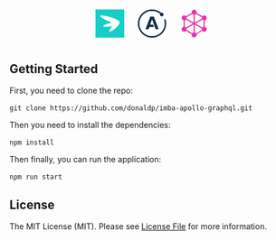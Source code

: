 <center>
  <img src="https://raw.githubusercontent.com/donaldp/imba-apollo-graphql/dev/assets/imba.png" style="padding: 10px" width="10%">

  <img src="https://raw.githubusercontent.com/donaldp/imba-apollo-graphql/dev/assets/apollo-logo-DC7DD3C444-seeklogo.com.png" style="padding: 10px" width="10%">

  <img src="https://raw.githubusercontent.com/donaldp/imba-apollo-graphql/dev/assets/graphql.png" style="padding: 10px" width="10%">
</center>

Getting Started
-------

First, you need to clone the repo:

```
git clone https://github.com/donaldp/imba-apollo-graphql.git
```

Then you need to install the dependencies:

```
npm install
```

Then finally, you can run the application:

```
npm run start
```

License
-------

The MIT License (MIT). Please see [License File](LICENSE) for more information.
